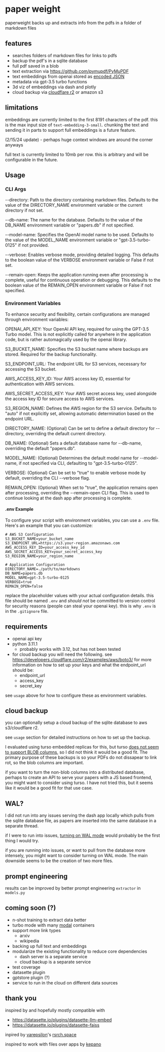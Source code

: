 # paper weight

paperweight backs up and extracts info from the pdfs in a folder of markdown files

## features
- searches folders of markdown files for links to pdfs
- backup the pdf's in a sqlite database
- full pdf saved in a blob
- text extraction via https://github.com/pymupdf/PyMuPDF
- text embeddings from openai stored as [encoded JSON](https://datasette.io/plugins/datasette-faiss#user-content-configuration)
- metadata via gpt-3.5 turbo functions
- 3d viz of embeddings via dash and plotly
- cloud backup via [cloudflare r2](https://developers.cloudflare.com/r2/examples/aws/boto3/) or amazon s3

## limitations

embeddings are currently limited to the first 8191 characters of the pdf.  this is the max input size of `text-embedding-3-small`. chunking the text and sending it in parts to support full embeddings is a future feature.

(2/15/24 update) - perhaps huge context windows are around the corner anyways

full text is currently limited to 10mb per row. this is arbitrary and will be configurable in the future.

## Usage

### CLI Args
--directory: Path to the directory containing markdown files. Defaults to the value of the DIRECTORY_NAME environment variable or the current directory if not set.

--db-name: The name for the database. Defaults to the value of the DB_NAME environment variable or "papers.db" if not specified.

--model-name: Specifies the OpenAI model name to be used. Defaults to the value of the MODEL_NAME environment variable or "gpt-3.5-turbo-0125" if not provided.

--verbose: Enables verbose mode, providing detailed logging. This defaults to the boolean value of the VERBOSE environment variable or False if not set.

--remain-open: Keeps the application running even after processing is complete, useful for continuous operation or debugging. This defaults to the boolean value of the REMAIN_OPEN environment variable or False if not specified.

### Environment Variables
To enhance security and flexibility, certain configurations are managed through environment variables:

OPENAI_API_KEY: Your OpenAI API key, required for using the GPT-3.5 Turbo model. This is not explicitly called for anywhere in the application code, but is rather automagically used by the openai library.

S3_BUCKET_NAME: Specifies the S3 bucket name where backups are stored. Required for the backup functionality.

S3_ENDPOINT_URL: The endpoint URL for S3 services, necessary for accessing the S3 bucket.

AWS_ACCESS_KEY_ID: Your AWS access key ID, essential for authentication with AWS services.

AWS_SECRET_ACCESS_KEY: Your AWS secret access key, used alongside the access key ID for secure access to AWS services.

S3_REGION_NAME: Defines the AWS region for the S3 service. Defaults to "auto" if not explicitly set, allowing automatic determination based on the endpoint URL.

DIRECTORY_NAME: (Optional) Can be set to define a default directory for --directory, overriding the default current directory.

DB_NAME: (Optional) Sets a default database name for --db-name, overriding the default "papers.db".

MODEL_NAME: (Optional) Determines the default model name for --model-name, if not specified via CLI, defaulting to "gpt-3.5-turbo-0125".

VERBOSE: (Optional) Can be set to "true" to enable verbose mode by default, overriding the CLI --verbose flag.

REMAIN_OPEN: (Optional) When set to "true", the application remains open after processing, overriding the --remain-open CLI flag. This is used to continue looking at the dash app after processing is complete.

#### .env Example
To configure your script with environment variables, you can use a `.env` file. Here's an example that you can customize:

```
# AWS S3 Configuration
S3_BUCKET_NAME=your_bucket_name
S3_ENDPOINT_URL=https://s3.your-region.amazonaws.com
AWS_ACCESS_KEY_ID=your_access_key_id
AWS_SECRET_ACCESS_KEY=your_secret_access_key
S3_REGION_NAME=your_region_name

# Application Configuration
DIRECTORY_NAME=./path/to/markdowns
DB_NAME=papers.db
MODEL_NAME=gpt-3.5-turbo-0125
VERBOSE=true
REMAIN_OPEN=false
```

replace the placeholder values with your actual configuration details. this file should be named `.env` and *should not* be committed to version control for security reasons (people can steal your openai key). this is why `.env` is in the `.gitignore` file.

## requirements
- openai api key
- python 3.11.1
   - probably works with 3.12, but has not been tested
- for cloud backup you will need the following. see https://developers.cloudflare.com/r2/examples/aws/boto3/ for more information on how to set up your keys and what the endpoint_url should be:
   - endpoint_url
   - access_key
   - secret_key

see `usage` above for how to configure these as environment variables.


## cloud backup

you can optionally setup a cloud backup of the sqlite database to aws s3/cloudflare r2.


see `usage` section for detailed instructions on how to set up the  backup.

I evaluated using turso embedded replicas for this, but turso [does not seem to support BLOB columns](https://github.com/tursodatabase/libsql-experimental-python/blob/29c6a23557ee028fbff415afc5486df13644c191/src/lib.rs#L370), so I did not think it would be a good fit. The primary purpose of these backups is so your PDFs do not dissapear to link rot, so the blob columns are important.


if you want to turn the non-blob columns into a distributed database, perhaps to create an API to serve your papers with a JS based frontend, you might want to consider using turso. I have not tried this, but it seems like it would be a good fit for that use case.

## WAL?

I did not run into any issues serving the dash app locally which pulls from the sqlite database file, as papers are inserted into the same database in a separate thread.

if I were to run into issues, [turning on WAL mode](https://til.simonwillison.net/sqlite/enabling-wal-mode) would probably be the first thing I would try.

if you are running into issues, or want to pull from the database more intensely, you might want to consider turning on WAL mode. The main downside seems to be the creation of two more files.

## prompt engineering

results can be improved by better prompt engineering `extractor` in `models.py`


## coming soon (?)
- n-shot training to extract data better
- turbo mode with many [modal](https://modal.com/) containers
- support more link types
   - arxiv
   - wikipedia
- backing up full text and embeddings
- modularize the existing functionality to reduce core dependencies
   - dash server is a separate service
   - cloud backup is a separate service
- test coverage
- datasette plugin
- gptstore plugin (?)
- service to run in the cloud on different data sources



## thank you
inspired by and hopefully mostly compatible with
- https://datasette.io/plugins/datasette-llm-embed
- https://datasette.io/plugins/datasette-faiss

inpired by [varepsilon](https://twitter.com/var_epsilon)'s [rsrch.space](https://github.com/ishan0102/rsrch.space)

inspired to work with files over apps by [kepano](https://twitter.com/kepano/status/1675626836821409792)
